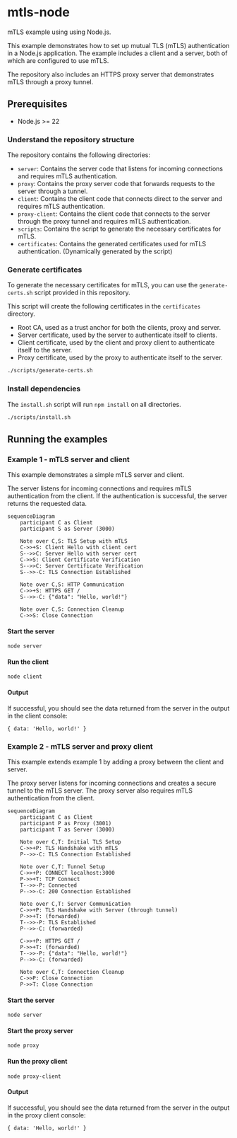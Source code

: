 # mtls-node

mTLS example using using Node.js.

This example demonstrates how to set up mutual TLS (mTLS) authentication in a Node.js application. The example includes a client and a server, both of which are configured to use mTLS.

The repository also includes an HTTPS proxy server that demonstrates mTLS through a proxy tunnel.

## Prerequisites

- Node.js >= 22


### Understand the repository structure

The repository contains the following directories:

- `server`: Contains the server code that listens for incoming connections and requires mTLS authentication.
- `proxy`: Contains the proxy server code that forwards requests to the server through a tunnel.
- `client`: Contains the client code that connects direct to the server and requires mTLS authentication.
- `proxy-client`: Contains the client code that connects to the server through the proxy tunnel and requires mTLS authentication.
- `scripts`: Contains the script to generate the necessary certificates for mTLS.
- `certificates`: Contains the generated certificates used for mTLS authentication. (Dynamically generated by the script)

### Generate certificates

To generate the necessary certificates for mTLS, you can use the `generate-certs.sh` script provided in this repository. 

This script will create the following certificates in the `certificates` directory.

- Root CA, used as a trust anchor for both the clients, proxy and server.
- Server certificate, used by the server to authenticate itself to clients.
- Client certificate, used by the client and proxy client to authenticate itself to the server.
- Proxy certificate, used by the proxy to authenticate itself to the server.

```bash
./scripts/generate-certs.sh
```

### Install dependencies

The `install.sh` script will run `npm install` on all directories.

```bash
./scripts/install.sh
```

## Running the examples

### Example 1 - mTLS server and client

This example demonstrates a simple mTLS server and client. 

The server listens for incoming connections and requires mTLS authentication from the client.  If the authentication is successful, the server returns the requested data.

```mermaid
sequenceDiagram
    participant C as Client
    participant S as Server (3000)

    Note over C,S: TLS Setup with mTLS
    C->>+S: Client Hello with client cert
    S-->>C: Server Hello with server cert
    C->>S: Client Certificate Verification
    S-->>C: Server Certificate Verification
    S-->>-C: TLS Connection Established

    Note over C,S: HTTP Communication
    C->>+S: HTTPS GET /
    S-->>-C: {"data": "Hello, world!"}

    Note over C,S: Connection Cleanup
    C->>S: Close Connection
```

#### Start the server

```
node server
```

#### Run the client

```
node client
```

#### Output

If successful, you should see the data returned from the server in the output in the client console:

```
{ data: 'Hello, world!' }
```

### Example 2 - mTLS server and proxy client

This example extends example 1 by adding a proxy between the client and server.

The proxy server listens for incoming connections and creates a secure tunnel to the mTLS server. The proxy server also requires mTLS authentication from the client.

```mermaid 
sequenceDiagram
    participant C as Client
    participant P as Proxy (3001)
    participant T as Server (3000)

    Note over C,T: Initial TLS Setup
    C->>+P: TLS Handshake with mTLS
    P-->>-C: TLS Connection Established

    Note over C,T: Tunnel Setup
    C->>+P: CONNECT localhost:3000
    P->>+T: TCP Connect
    T-->>-P: Connected
    P-->>-C: 200 Connection Established

    Note over C,T: Server Communication
    C->>+P: TLS Handshake with Server (through tunnel)
    P->>+T: (forwarded)
    T-->>-P: TLS Established
    P-->>-C: (forwarded)

    C->>+P: HTTPS GET /
    P->>+T: (forwarded)
    T-->>-P: {"data": "Hello, world!"}
    P-->>-C: (forwarded)

    Note over C,T: Connection Cleanup
    C->>P: Close Connection
    P->>T: Close Connection
```

#### Start the server

```
node server
```

#### Start the proxy server

```
node proxy
```

#### Run the proxy client

```
node proxy-client
```

#### Output

If successful, you should see the data returned from the server in the output in the proxy client console:

```
{ data: 'Hello, world!' }
```

